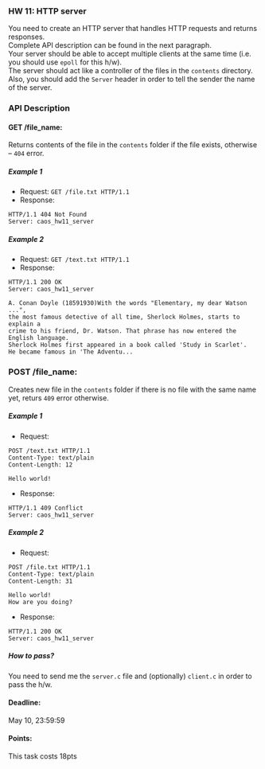 ### HW 11: HTTP server

You need to create an HTTP server that handles HTTP requests and returns responses. \
Complete API description can be found in the next paragraph. \
Your server should be able to accept multiple clients at the same time (i.e. you should use `epoll` for this h/w). \
The server should act like a controller of the files in the `contents` directory.
Also, you should add the `Server` header in order to tell the sender the name of the server.

### API Description

#### GET /file_name:
Returns contents of the file in the `contents` folder if the file exists, otherwise – `404` error.

##### Example 1
+ Request: `GET /file.txt HTTP/1.1`
+ Response:
```
HTTP/1.1 404 Not Found
Server: caos_hw11_server
```
##### Example 2
+ Request: `GET /text.txt HTTP/1.1`
+ Response:
```
HTTP/1.1 200 OK
Server: caos_hw11_server

A. Conan Doyle (18591930)With the words "Elementary, my dear Watson ...",
the most famous detective of all time, Sherlock Holmes, starts to explain a
crime to his friend, Dr. Watson. That phrase has now entered the English language.
Sherlock Holmes first appeared in a book called 'Study in Scarlet'.
He became famous in 'The Adventu...
```

### POST /file_name:
Creates new file in the `contents` folder if there is no file with the same name yet, returs `409` error otherwise.

##### Example 1
+ Request:
```
POST /text.txt HTTP/1.1
Content-Type: text/plain
Content-Length: 12

Hello world!
```
+ Response:
```
HTTP/1.1 409 Conflict
Server: caos_hw11_server
```


##### Example 2
+ Request:
```
POST /file.txt HTTP/1.1
Content-Type: text/plain
Content-Length: 31

Hello world!
How are you doing?
```
+ Response:
```
HTTP/1.1 200 OK
Server: caos_hw11_server
```

##### How to pass?
You need to send me the `server.c` file and (optionally) `client.c` in order to pass the h/w.

#### Deadline:
May 10, 23:59:59

#### Points:
This task costs 18pts
